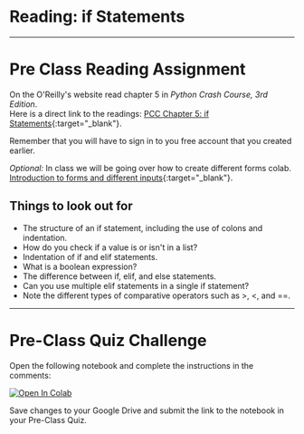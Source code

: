 #  Reading: if Statements

---

# Pre Class Reading Assignment

On the O'Reilly's website read chapter 5 in _Python Crash Course, 3rd Edition_. 
</br>Here is a direct link to the readings: [PCC Chapter 5: if Statements](https://learning.oreilly.com/library/view/python-crash-course/9781098156664/c05.xhtml){:target="_blank"}.

Remember that you will have to sign in to you free account that you created earlier.

_Optional:_ In class we will be going over how to create different forms colab. [Introduction to forms and different inputs](https://www.tutorialspoint.com/google_colab/google_colab_adding_forms.htm){:target="_blank"}.


## Things to look out for
- The structure of an if statement, including the use of colons and indentation.
- How do you check if a value is or isn't in a list?
- Indentation of if and elif statements.
- What is a boolean expression?
- The difference between if, elif, and else statements.
- Can you use multiple elif statements in a single if statement?
- Note the different types of comparative operators such as >, <, and ==.


---

# Pre-Class Quiz Challenge
Open the following notebook and complete the instructions in the comments:

<a href="https://colab.research.google.com/github/byu-cce270/content/blob/main/docs/unit2/02_if_statements/if_statements_pre_class.ipynb" target="_blank"><img src="https://colab.research.google.com/assets/colab-badge.svg" alt="Open In Colab"/></a>

Save changes to your Google Drive and submit the link to the notebook in your Pre-Class Quiz.
